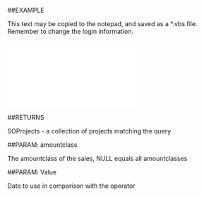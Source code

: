 

##EXAMPLE

This text may be copied to the notepad, and saved as a *.vbs file. Remember to change the login information.

![](../../Examples/vbs/SOFind.ProjectsWithLastCreatedSale.vbs.txt)




##RETURNS

SOProjects - a collection of projects matching the query





##PARAM: amountclass

The amountclass of the sales, NULL equals all amountclasses





##PARAM: Value

Date to use in comparison with the operator



